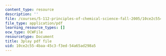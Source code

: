 ```yaml
---
content_type: resource
description: ''
file: /courses/5-112-principles-of-chemical-science-fall-2005/10ce2c554baa45c3f3ed54a65ad298a5_CgzHOo9NaOY.pdf
file_type: application/pdf
learning_resource_types: []
ocw_type: OCWFile
resourcetype: Document
title: 3play pdf file
uid: 10ce2c55-4baa-45c3-f3ed-54a65ad298a5
---
```

